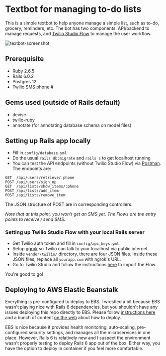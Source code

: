 # Textbot for managing to-do lists

This is a simple textbot to help anyone manage a simple list, such as to-do, grocery, reminders, etc. The bot has two components: API/backend to manage requests, and [Twilio Studio Flow](https://www.twilio.com/docs/studio) to manage the user workflow.

![textbot-screenshot](https://res.cloudinary.com/practicaldev/image/fetch/s--rW-Nf-Dk--/c_limit%2Cf_auto%2Cfl_progressive%2Cq_auto%2Cw_880/https://dev-to-uploads.s3.amazonaws.com/i/9nstfu9ci1c9701fke9k.png)

## Prerequisite
* Ruby 2.6.5
* Rails 6.0.2
* Postgres 12
* Twilio SMS phone #

## Gems used (outside of Rails default)
* devise
* twilio-ruby
* annotate (for annotating database schema on model files)

## Setting up Rails app locally
* Fill in `config/database.yml`
* Do the usual `rails db:migrate` and `rails s` to get localhost running
* You can test the API endpoints (without Twilio Studio Flow) via [Postman](https://www.postman.com/). The endpoints are:

```
GET  /api/users/retrieve/:phone
POST /api/users/sign_up
GET  /api/lists/show_items/:phone
POST /api/lists/add_item
POST /api/lists/remove_item
```
The JSON structure of POST are in corresponding controllers.

*Note that at this point, you won't get an SMS yet. The Flows are the entry points to receive / send SMS.*

### Setting up Twilio Studio Flow with your local Rails server
* Get Twilio auth token and fill in `config/api_keys.yml`
* Setup [ngrok](https://ngrok.com/) so Twilio can talk to your localhost via public internet
* Inside `vendor/twilio/` directory, there are four JSON files. Inside these JSON files, replace all `yourapp.com` with ngrok's URL.
* Go to Twilio Studio and follow the instructions [here](https://www.youtube.com/watch?v=pUiLcnF9YuM) to import the Flow.

You're good to go!


## Deploying to AWS Elastic Beanstalk
Everything is pre-configured to deploy to EBS. I wrestled a bit because EBS wasn't playing nice with Rails 6 dependencies, but you shouldn't have any issues deploying this repo directly to EBS. Please follow [instructions here](https://docs.aws.amazon.com/elasticbeanstalk/latest/dg/ruby-rails-tutorial.html) and a bunch of content [on the web](https://www.google.com/search?q=rails+6+elastic+beanstalk) about how to deploy.

EBS is nice because it provides health monitoring, auto-scaling, pre-configured security settings, and manages all the microservices in one place. However, Rails 6 is relatively new and I suspect the environment wasn't properly testing to deploy Rails 6 app out of the box. Either way, you have the option to deploy in container if you feel more comfortable.
